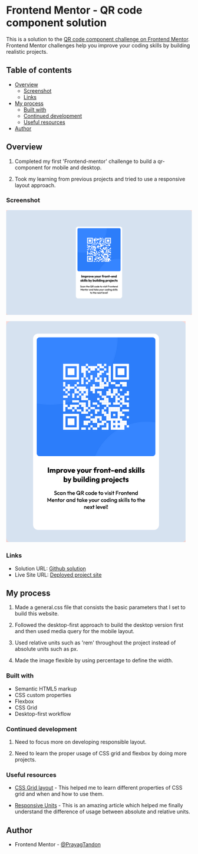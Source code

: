 # Frontend Mentor - QR code component solution

This is a solution to the [QR code component challenge on Frontend Mentor](https://www.frontendmentor.io/challenges/qr-code-component-iux_sIO_H). Frontend Mentor challenges help you improve your coding skills by building realistic projects.

## Table of contents

- [Overview](#overview)
  - [Screenshot](#screenshot)
  - [Links](#links)
- [My process](#my-process)
  - [Built with](#built-with)
  - [Continued development](#continued-development)
  - [Useful resources](#useful-resources)
- [Author](#author)

## Overview

1. Completed my first 'Frontend-mentor' challenge to build a qr-component for mobile and desktop.

2. Took my learning from previous projects and tried to use a responsive layout approach.

### Screenshot

![Desktop screenshot](<https://github.com/PrayagTandon/QR-component/blob/main/Img/Screenshot-01-Desktop.png>)

![Mobile screenshot](<https://github.com/PrayagTandon/QR-component/blob/main/Img/Screenshot-02-Mobile.png>)

### Links

- Solution URL: [Github solution](https://github.com/PrayagTandon/QR-component)
- Live Site URL: [Deployed project site](https://qr-prayag.netlify.app/)

## My process

1. Made a general.css file that consists the basic parameters that I set to build this website.

2. Followed the desktop-first approach to build the desktop version first and then used media query for the mobile layout.

3. Used relative units such as 'rem' throughout the project instead of absolute units such as px.

4. Made the image flexible by using percentage to define the width.

### Built with

- Semantic HTML5 markup
- CSS custom properties
- Flexbox
- CSS Grid
- Desktop-first workflow

### Continued development

1. Need to focus more on developing responsible layout.

2. Need to learn the proper usage of CSS grid and flexbox by doing more projects.

### Useful resources

- [CSS Grid layout](https://css-tricks.com/snippets/css/complete-guide-grid/) - This helped me to learn different properties of CSS grid and when and how to use them.

- [Responsive Units](https://www.freecodecamp.org/news/learn-css-units-em-rem-vh-vw-with-code-examples/) - This is an amazing article which helped me finally understand the difference of usage between absolute and relative units.

## Author

- Frontend Mentor - [@PrayagTandon](https://www.frontendmentor.io/profile/PrayagTandon)
